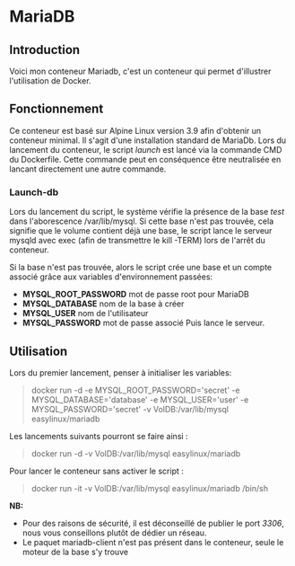 # MariaDB

## Introduction
Voici mon conteneur Mariadb, c'est un conteneur qui permet d'illustrer l'utilisation de Docker.

## Fonctionnement
Ce conteneur est basé sur Alpine Linux version 3.9 afin d'obtenir un conteneur minimal. 
Il s'agit d'une installation standard de MariaDb.
Lors du lancement du conteneur, le script *launch* est lancé via la commande CMD du Dockerfile. Cette commande peut en conséquence être neutralisée en lancant directement une autre commande.

### Launch-db
Lors du lancement du script, le système vérifie la présence de la base *test* dans l'aborescence /var/lib/mysql. 
Si cette base n'est pas trouvée, cela signifie que le volume contient déjà une base, le script lance le serveur mysqld avec exec (afin de transmettre le kill -TERM) lors de l'arrêt du conteneur.

Si la base n'est pas trouvée, alors le script crée une base et un compte associé grâce aux variables d'environnement passées:
* **MYSQL_ROOT_PASSWORD**    mot de passe root pour MariaDB
* **MYSQL_DATABASE**         nom de la base à créer
* **MYSQL_USER**             nom de l'utilisateur
* **MYSQL_PASSWORD**         mot de passe associé
Puis lance le serveur.

## Utilisation

Lors du premier lancement, penser à initialiser les variables:
> docker run -d -e MYSQL_ROOT_PASSWORD='secret' -e MYSQL_DATABASE='database' -e MYSQL_USER='user' -e MYSQL_PASSWORD='secret' -v VolDB:/var/lib/mysql easylinux/mariadb

Les lancements suivants pourront se faire ainsi :
> docker run -d -v VolDB:/var/lib/mysql easylinux/mariadb

Pour lancer le conteneur sans activer le script :
> docker run -it -v VolDB:/var/lib/mysql easylinux/mariadb /bin/sh
  
**NB:** 
* Pour des raisons de sécurité, il est déconseillé de publier le port *3306*, nous vous conseillons plutôt de dédier un réseau.
* Le paquet mariadb-client n'est pas présent dans le conteneur, seule le moteur de la base s'y trouve
